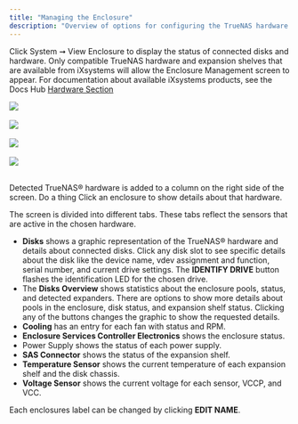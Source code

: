 ```yaml
---
title: "Managing the Enclosure"
description: "Overview of options for configuring the TrueNAS hardware and connnected systems"
---
```


Click System ➞ View Enclosure to display the status of connected disks and hardware.
Only compatible TrueNAS hardware and expansion shelves that are available from iXsystems will allow the Enclosure Management screen to appear.
For documentation about available iXsystems products, see the Docs Hub [Hardware Section](/hardware/)

<img src="/images/EnclosureViewM50.png">
<br><br>
<img src="/images/EnclosureViewES102.png">
<br><br>
<img src="/images/EnclosureViewES60.png">
<br><br>
<img src="/images/EnclosureViewES24F.png">
<br><br>

Detected TrueNAS® hardware is added to a column on the right side of the screen. Do a thing
Click an enclosure to show details about that hardware. 

The screen is divided into different tabs.
These tabs reflect the sensors that are active in the chosen hardware.

* **Disks** shows a graphic representation of the TrueNAS® hardware and details about connected disks.
  Click any disk slot to see specific details about the disk like the device name, vdev assignment and function, serial number, and current drive settings. 
  The **IDENTIFY DRIVE** button flashes the identification LED for the chosen drive.
* The **Disks Overview** shows statistics about the enclosure pools, status, and detected expanders. 
  There are options to show more details about pools in the enclosure, disk status, and expansion shelf status. 
  Clicking any of the buttons changes the graphic to show the requested details.
* **Cooling** has an entry for each fan with status and RPM.
* **Enclosure Services Controller Electronics** shows the enclosure status.
* Power Supply shows the status of each power supply.
* **SAS Connector** shows the status of the expansion shelf.
* **Temperature Sensor** shows the current temperature of each expansion shelf and the disk chassis.
* **Voltage Sensor** shows the current voltage for each sensor, VCCP, and VCC.

Each enclosures label can be changed by clicking **EDIT NAME**.
